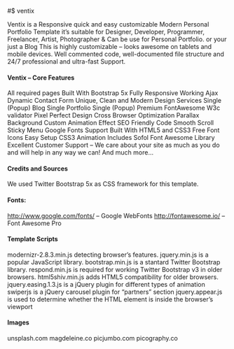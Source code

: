 #$ ventix

Ventix is a Responsive quick and easy customizable Modern Personal Portfolio Template it’s suitable for Designer, Developer, Programmer, Freelancer, Artist, Photographer & Can be use for Personal Portfolio. or your just a Blog This is highly customizable – looks awesome on tablets and mobile devices. Well commented code, well-documented file structure and 24/7 professional and ultra-fast Support.



#### Ventix – Core Features
All required pages
Built With Bootstrap 5x
Fully Responsive
Working Ajax Dynamic Contact Form
Unique, Clean and Modern Design
Services Single (Popup)
Blog Single
Portfolio Single (Popup)
Premium FontAwesome
W3c validator
Pixel Perfect Design
Cross Browser Optimization
Parallax Background
Custom Animation Effect
SEO Friendly Code
Smooth Scroll
Sticky Menu
Google Fonts Support
Built With HTML5 and CSS3
Free Font Icons
Easy Setup
CSS3 Animation
Includes Sofol Font Awesome Library
Excellent Customer Support – We care about your site as much as you do and will help in any way we can!
And much more…


#### Credits and Sources
We used Twitter Bootstrap 5x as CSS framework for this template.

#### Fonts:
http://www.google.com/fonts/ – Google WebFonts
http://fontawesome.io/ – Font Awesome Pro


#### Template Scripts
modernizr-2.8.3.min.js detecting browser’s features.
jquery.min.js is a popular JavaScript library.
bootstrap.min.js is a stantard Twitter Bootstrap library.
respond.min.js is required for working Twitter Bootstrap v3 in older browsers.
html5shiv.min.js adds HTML5 compatibility for older browsers.
jquery.easing.1.3.js is a jQuery plugin for different types of animation
swiperjs is a jQuery carousel plugin for “partners” section
jquery.appear.js is used to determine whether the HTML element is inside the browser’s viewport


#### Images
unsplash.com
magdeleine.co
picjumbo.com
picography.co